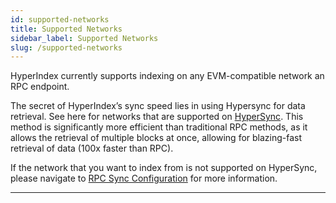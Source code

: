 ```yaml
---
id: supported-networks
title: Supported Networks
sidebar_label: Supported Networks
slug: /supported-networks
---
```


HyperIndex currently supports indexing on any EVM-compatible network an RPC endpoint.

The secret of HyperIndex’s sync speed lies in using Hypersync for data retrieval. See here for networks that are supported on [HyperSync](./hypersync.md).
This method is significantly more efficient than traditional RPC methods, as it allows the retrieval of multiple blocks at once, allowing for blazing-fast retrieval of data (100x faster than RPC).

If the network that you want to index from is not supported on HyperSync, please navigate to [RPC Sync Configuration](./sync-config.md) for more information.

---

